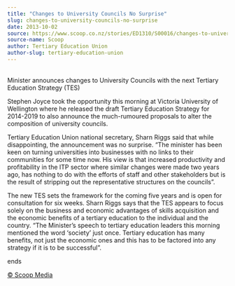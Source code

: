 ```yaml
---
title: "Changes to University Councils No Surprise"
slug: changes-to-university-councils-no-surprise
date: 2013-10-02
source: https://www.scoop.co.nz/stories/ED1310/S00016/changes-to-university-councils-no-surprise.htm
source-name: Scoop
author: Tertiary Education Union
author-slug: tertiary-education-union
---
```


<p><br>Minister announces changes to University Councils with
the next Tertiary 	Education Strategy (TES)</p>

<p>Stephen Joyce
took the opportunity this morning at Victoria University of
Wellington 	where he released the draft Tertiary Education
Strategy for 2014-2019 to also 	announce the much-rumoured
proposals to alter the composition of university
	councils.</p>

<p>Tertiary Education Union national secretary,
Sharn Riggs said that while 	disappointing, the announcement
was no surprise. “The minister has been keen on 	turning
universities into businesses with no links to their
communities for some time 	now. His view is that increased
productivity and profitability in the ITP sector where
	similar changes were made two years ago, has nothing to do
with the efforts of staff 	and other stakeholders but is the
result of stripping out the representative 	structures 	on
the councils”. </p>

<p>The new TES sets the framework for the
coming five years and is open for 	consultation for six
weeks. Sharn Riggs says that the TES appears to focus solely
on 	the business and economic advantages of skills
acquisition and the economic 	benefits of a tertiary
education to the individual and the country. “The
Minister’s 	speech to tertiary education leaders this
morning mentioned the word ‘society’ just 	once.
Tertiary education has many benefits, not just the economic
ones and this has 	to be factored into any strategy if it is
to be
successful”.</p><p>ends
</p>

<p>
<a href="http://www.scoop.co.nz/about/terms.html" target="_blank"><span>© Scoop Media</span></a>
         </p>